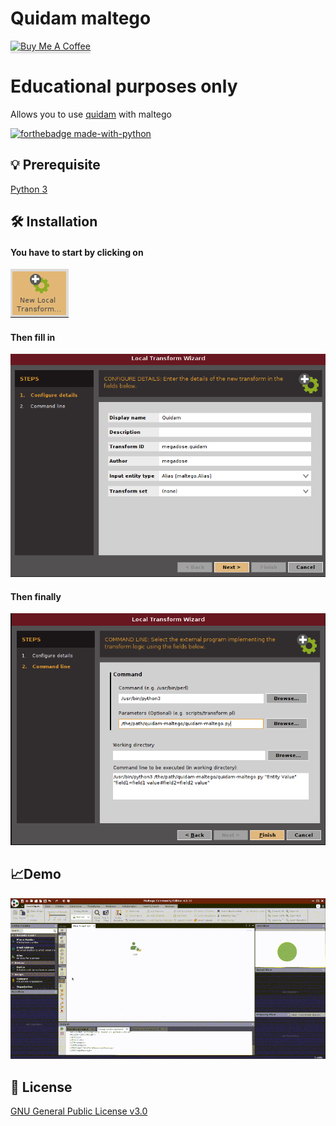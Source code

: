 # Quidam maltego
<a href="https://www.buymeacoffee.com/megadose" target="_blank"><img src="https://www.buymeacoffee.com/assets/img/custom_images/orange_img.png" alt="Buy Me A Coffee" style="height: 41px !important;width: 174px !important;box-shadow: 0px 3px 2px 0px rgba(190, 190, 190, 0.5) !important;-webkit-box-shadow: 0px 3px 2px 0px rgba(190, 190, 190, 0.5) !important;" ></a>
# Educational purposes only
Allows you to use [quidam](https://github.com/megadose/quidam/) with maltego

[![forthebadge made-with-python](http://ForTheBadge.com/images/badges/made-with-python.svg)](https://www.python.org/)

## 💡 Prerequisite
[Python 3](https://www.python.org/downloads/)
   
## 🛠️ Installation
####  You have to start by clicking on 
![alt text](https://raw.githubusercontent.com/megadose/quidam-maltego/master/installation_image/NewLocal.png?raw=true)
#### Then fill in
![alt text](https://raw.githubusercontent.com/megadose/quidam-maltego/master/installation_image/part.png?raw=true)
#### Then finally
![alt text](https://raw.githubusercontent.com/megadose/quidam-maltego/master/installation_image/part2.png?raw=true)


## :chart_with_upwards_trend:Demo
![alt text](demo.gif)


## :pencil: License
[GNU General Public License v3.0](https://www.gnu.org/licenses/gpl-3.0.fr.html)


